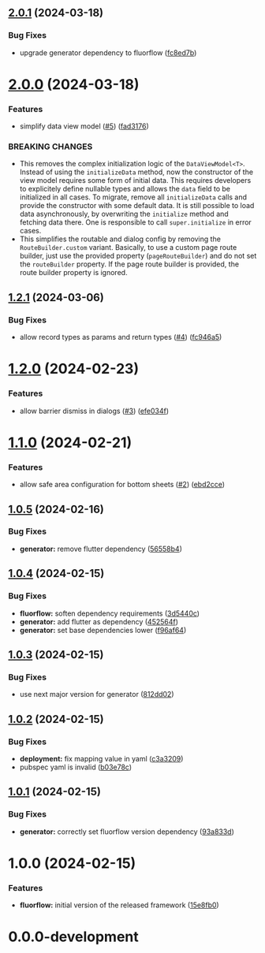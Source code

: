 ## [2.0.1](https://github.com/smartive/fluorflow/compare/v2.0.0...v2.0.1) (2024-03-18)


### Bug Fixes

* upgrade generator dependency to fluorflow ([fc8ed7b](https://github.com/smartive/fluorflow/commit/fc8ed7b8971bbeb3bcb2d372f7d3770e1dc92a29))

# [2.0.0](https://github.com/smartive/fluorflow/compare/v1.2.1...v2.0.0) (2024-03-18)


### Features

* simplify data view model ([#5](https://github.com/smartive/fluorflow/issues/5)) ([fad3176](https://github.com/smartive/fluorflow/commit/fad3176a2a8baff45b6d86e4c89ea9d8de1097d2))


### BREAKING CHANGES

* This removes the complex initialization
logic of the `DataViewModel<T>`. Instead of using the
`initializeData` method, now the constructor of the view model
requires some form of initial data. This requires developers to
explicitely define nullable types and allows the `data` field to be
initialized in all cases. To migrate, remove all `initializeData` calls
and provide the constructor with some default data. It is still possible
to load data asynchronously, by overwriting the `initialize` method and
fetching data there. One is responsible to call `super.initialize` in
error cases.
* This simplifies the routable and dialog config by
removing the `RouteBuilder.custom` variant. Basically, to use a custom
page route builder, just use the provided property (`pageRouteBuilder`)
and do not set the `routeBuilder` property. If the page route builder is
provided,
the route builder property is ignored.

## [1.2.1](https://github.com/smartive/fluorflow/compare/v1.2.0...v1.2.1) (2024-03-06)


### Bug Fixes

* allow record types as params and return types ([#4](https://github.com/smartive/fluorflow/issues/4)) ([fc946a5](https://github.com/smartive/fluorflow/commit/fc946a5b576c644c75a6c7c80302cf800b09b8f5))

# [1.2.0](https://github.com/smartive/fluorflow/compare/v1.1.0...v1.2.0) (2024-02-23)


### Features

* allow barrier dismiss in dialogs ([#3](https://github.com/smartive/fluorflow/issues/3)) ([efe034f](https://github.com/smartive/fluorflow/commit/efe034fe18f33174a057e8dc378a0f522a64d407))

# [1.1.0](https://github.com/smartive/fluorflow/compare/v1.0.5...v1.1.0) (2024-02-21)


### Features

* allow safe area configuration for bottom sheets ([#2](https://github.com/smartive/fluorflow/issues/2)) ([ebd2cce](https://github.com/smartive/fluorflow/commit/ebd2ccef94d533c5d12574c3084561e8cab3ddfc))

## [1.0.5](https://github.com/smartive/fluorflow/compare/v1.0.4...v1.0.5) (2024-02-16)


### Bug Fixes

* **generator:** remove flutter dependency ([56558b4](https://github.com/smartive/fluorflow/commit/56558b41a50a0142020d09336f7f940c2c176445))

## [1.0.4](https://github.com/smartive/fluorflow/compare/v1.0.3...v1.0.4) (2024-02-15)


### Bug Fixes

* **fluorflow:** soften dependency requirements ([3d5440c](https://github.com/smartive/fluorflow/commit/3d5440c205404bd36fbe06ed3f769342c2b23031))
* **generator:** add flutter as dependency ([452564f](https://github.com/smartive/fluorflow/commit/452564f626660c0ff4c9f86a35bfee32a4219819))
* **generator:** set base dependencies lower ([f96af64](https://github.com/smartive/fluorflow/commit/f96af6443440296313e5c39aaab8630f83d223e4))

## [1.0.3](https://github.com/smartive/fluorflow/compare/v1.0.2...v1.0.3) (2024-02-15)


### Bug Fixes

* use next major version for generator ([812dd02](https://github.com/smartive/fluorflow/commit/812dd0282cc0aaea10b213bbd527e5c4f4cf5c5b))

## [1.0.2](https://github.com/smartive/fluorflow/compare/v1.0.1...v1.0.2) (2024-02-15)


### Bug Fixes

* **deployment:** fix mapping value in yaml ([c3a3209](https://github.com/smartive/fluorflow/commit/c3a3209b044d3330d97d2e018b690484e5d4a821))
* pubspec yaml is invalid ([b03e78c](https://github.com/smartive/fluorflow/commit/b03e78cb8b93a181c6863f65811699bdacc8f20a))

## [1.0.1](https://github.com/smartive/fluorflow/compare/v1.0.0...v1.0.1) (2024-02-15)


### Bug Fixes

* **generator:** correctly set fluorflow version dependency ([93a833d](https://github.com/smartive/fluorflow/commit/93a833d0a147b765267fd1948e9eed08148db0e9))

# 1.0.0 (2024-02-15)


### Features

* **fluorflow:** initial version of the released framework ([15e8fb0](https://github.com/smartive/fluorflow/commit/15e8fb0bc906c211726e9e89a77380bcbd47b2f8))

# 0.0.0-development
